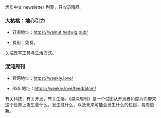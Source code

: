 
优质中文 newsletter 列表，只收录精品。

### 大核桃：地心引力

- 订阅地址：https://walnut.hedwig.pub/

- 费用：免费。

关注效率工具与生活方式。


### 混沌周刊

- 官网地址：https://weekly.love/

- RSS 地址：https://weekly.love/feed/atom/

有关科技，有关开发，有关生活。《混沌周刊》是一个试图从开发者角度为你带来这个世界上发生着什么，发生过什么，以及未来可能会发生什么的栏目，每周更新。


